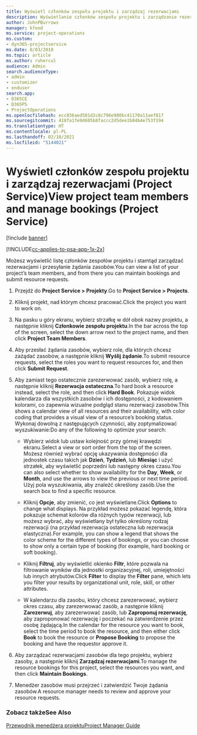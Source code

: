 ```yaml
---
title: Wyświetl członków zespołu projektu i zarządzaj rezerwacjami
description: Wyświetlanie członków zespołu projektu i zarządzanie rezerwacjami w Project Service
author: JohnPBurrows
manager: kfend
ms.service: project-operations
ms.custom:
- dyn365-projectservice
ms.date: 8/03/2018
ms.topic: article
ms.author: ruhercul
audience: Admin
search.audienceType:
- admin
- customizer
- enduser
search.app:
- D365CE
- D365PS
- ProjectOperations
ms.openlocfilehash: ecc836aed581d2c8c796e980bc41170a11aef817
ms.sourcegitcommit: 418fa1fe9d605b8faccc2d5dee1b04b4e753f194
ms.translationtype: HT
ms.contentlocale: pl-PL
ms.lasthandoff: 02/10/2021
ms.locfileid: "5144021"
---
```

# <a name="view-project-team-members-and-manage-bookings-project-service"></a><span data-ttu-id="4c102-103">Wyświetl członków zespołu projektu i zarządzaj rezerwacjami (Project Service)</span><span class="sxs-lookup"><span data-stu-id="4c102-103">View project team members and manage bookings (Project Service)</span></span>

[!include [banner](../includes/psa-now-project-operations.md)]

[!INCLUDE[cc-applies-to-psa-app-1x-2x](../includes/cc-applies-to-psa-app-1x-2x.md)]

<span data-ttu-id="4c102-104">Możesz wyświetlić listę członków zespołów projektu i stamtąd zarządzać rezerwacjami i przesyłanie żądania zasobów.</span><span class="sxs-lookup"><span data-stu-id="4c102-104">You can view a list of your project’s team members, and from there you can maintain bookings and submit resource requests.</span></span>  
  
1.  <span data-ttu-id="4c102-105">Przejdź do **Project Service > Projekty**.</span><span class="sxs-lookup"><span data-stu-id="4c102-105">Go to **Project Service > Projects**.</span></span>  
  
2.  <span data-ttu-id="4c102-106">Kliknij projekt, nad którym chcesz pracować.</span><span class="sxs-lookup"><span data-stu-id="4c102-106">Click the project you want to work on.</span></span>  
  
3.  <span data-ttu-id="4c102-107">Na pasku u góry ekranu, wybierz strzałkę w dół obok nazwy projektu, a następnie kliknij **Członkowie zespołu projektu**.</span><span class="sxs-lookup"><span data-stu-id="4c102-107">In the bar across the top of the screen, select the down arrow next to the project name, and then click **Project Team Members**.</span></span>  
  
4.  <span data-ttu-id="4c102-108">Aby przesłać żądania zasobów, wybierz role, dla których chcesz zażądać zasobów, a następnie kliknij **Wyślij żądanie**.</span><span class="sxs-lookup"><span data-stu-id="4c102-108">To submit resource requests, select the roles you want to request resources for, and then click **Submit Request**.</span></span>  
  
5.  <span data-ttu-id="4c102-109">Aby zamiast tego ostatecznie zarezerwować zasób, wybierz rolę, a następnie kliknij **Rezerwacja ostateczna**.</span><span class="sxs-lookup"><span data-stu-id="4c102-109">To hard book a resource instead, select the role, and then click **Hard Book**.</span></span> <span data-ttu-id="4c102-110">Pokazuje widok kalendarza dla wszystkich zasobów i ich dostępności, z kodowaniem kolorami, co zapewnia wizualne podgląd stanu rezerwacji zasobów.</span><span class="sxs-lookup"><span data-stu-id="4c102-110">This shows a calendar view of all resources and their availability, with color coding that provides a visual view of a resource’s booking status.</span></span> <span data-ttu-id="4c102-111">Wykonaj dowolną z następujących czynności, aby zoptymalizować wyszukiwanie:</span><span class="sxs-lookup"><span data-stu-id="4c102-111">Do any of the following to optimize your search:</span></span>  
  
    -   <span data-ttu-id="4c102-112">Wybierz widok lub ustaw kolejność przy górnej krawędzi ekranu.</span><span class="sxs-lookup"><span data-stu-id="4c102-112">Select a view or sort order from the top of the screen.</span></span> <span data-ttu-id="4c102-113">Możesz również wybrać opcję ukazywania dostępności dla jednostek czasu takich jak **Dzień**, **Tydzień**, lub **Miesiąc** i użyć strzałek, aby wyświetlić poprzedni lub następny okres czasu.</span><span class="sxs-lookup"><span data-stu-id="4c102-113">You can also select whether to show availability for the **Day**, **Week**, or **Month**, and use the arrows to view the previous or next time period.</span></span> <span data-ttu-id="4c102-114">Użyj pola wyszukiwania, aby znaleźć określony zasób.</span><span class="sxs-lookup"><span data-stu-id="4c102-114">Use the search box to find a specific resource.</span></span>  
  
    -   <span data-ttu-id="4c102-115">Kliknij **Opcje**, aby zmienić, co jest wyświetlane.</span><span class="sxs-lookup"><span data-stu-id="4c102-115">Click **Options** to change what displays.</span></span> <span data-ttu-id="4c102-116">Na przykład możesz pokazać legendę, która pokazuje schemat kolorów dla różnych typów rezerwacji, lub możesz wybrać, aby wyświetlany był tylko określony rodzaj rezerwacji (na przykład rezerwacja ostateczna lub rezerwacja elastyczna).</span><span class="sxs-lookup"><span data-stu-id="4c102-116">For example, you can show a legend that shows the color scheme for the different types of bookings, or you can choose to show only a certain type of booking (for example, hard booking or soft booking).</span></span>  
  
    -   <span data-ttu-id="4c102-117">Kliknij **Filtruj**, aby wyświetlić okienko **Filtr**, które pozwala na filtrowanie wyników dla jednostki organizacyjnej, roli, umiejętności lub innych atrybutów.</span><span class="sxs-lookup"><span data-stu-id="4c102-117">Click **Filter** to display the **Filter** pane, which lets you filter your results by organizational unit, role, skill, or other attributes.</span></span>  
  
    -   <span data-ttu-id="4c102-118">W kalendarzu dla zasobu, który chcesz zarezerwować, wybierz okres czasu, aby zarezerwować zasób, a następnie kliknij **Zarezerwuj**, aby zarezerwować zasób, lub **Zaproponuj rezerwację**, aby zaproponować rezerwację i poczekać na zatwierdzenie przez osobę żądającą.</span><span class="sxs-lookup"><span data-stu-id="4c102-118">In the calendar for the resource you want to book, select the time period to book the resource, and then either click **Book** to book the resource or **Propose Booking** to propose the booking and have the requestor approve it.</span></span>  
  
6.  <span data-ttu-id="4c102-119">Aby zarządzać rezerwacjami zasobów dla tego projektu, wybierz zasoby, a następnie kliknij **Zarządzaj rezerwacjami**.</span><span class="sxs-lookup"><span data-stu-id="4c102-119">To manage the resource bookings for this project, select the resources you want, and then click **Maintain Bookings**.</span></span>  
  
7.  <span data-ttu-id="4c102-120">Menedżer zasobów musi przejrzeć i zatwierdzić Twoje żądania zasobów.</span><span class="sxs-lookup"><span data-stu-id="4c102-120">A resource manager needs to review and approve your resource requests.</span></span>  
  
### <a name="see-also"></a><span data-ttu-id="4c102-121">Zobacz także</span><span class="sxs-lookup"><span data-stu-id="4c102-121">See Also</span></span>  
 [<span data-ttu-id="4c102-122">Przewodnik menedżera projektu</span><span class="sxs-lookup"><span data-stu-id="4c102-122">Project Manager Guide</span></span>](../psa/project-manager-guide.md)

